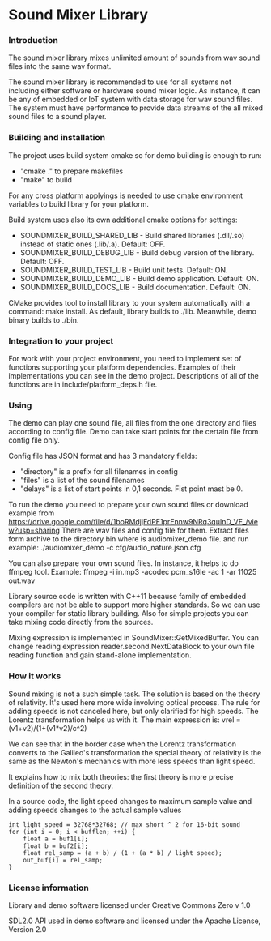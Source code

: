 # Sound Mixer Library

### Introduction

The sound mixer library mixes unlimited amount of sounds from wav sound files
into the same wav format.

The sound mixer library is recommended to use for all systems not including
either software or hardware sound mixer logic. As instance, it can be any
of embedded or IoT system with data storage for wav sound files. The system
must have performance to provide data streams of the all mixed sound files to
a sound player.

### Building and installation

The project uses build system cmake so for demo building is enough to run:
 * "cmake ." to prepare makefiles
 * "make" to build

For any cross platform applyings is needed to use cmake environment variables
to build library for your platform.

Build system uses also its own additional cmake options for settings:
 * SOUNDMIXER_BUILD_SHARED_LIB - Build shared libraries (.dll/.so) instead of 
static ones (.lib/.a). Default: OFF.
 * SOUNDMIXER_BUILD_DEBUG_LIB - Build debug version of the library. 
Default: OFF.
 * SOUNDMIXER_BUILD_TEST_LIB - Build unit tests. Default: ON.
 * SOUNDMIXER_BUILD_DEMO_LIB - Build demo application. Default: ON.
 * SOUNDMIXER_BUILD_DOCS_LIB - Build documentation. Default: ON.

CMake provides tool to install library to your system automatically with 
a command: make install.
As default, library builds to ./lib. Meanwhile, demo binary builds to ./bin.

### Integration to your project
 
For work with your project environment, you need to implement set of 
functions supporting your platform dependencies. 
Examples of their implementations you can see in the demo project.
Descriptions of all of the functions are in include/platform_deps.h file.

### Using
 
The demo can play one sound file, all files from the one directory and
files according to config file. Demo can take start points for the certain
file from config file only.

Config file has JSON format and has 3 mandatory fields:
 * "directory" is a prefix for all filenames in config
 * "files" is a list of the sound filenames
 * "delays" is a list of start points in 0,1 seconds. Fist point mast be 0.

To run the demo you need to prepare your own sound files or download example from
https://drive.google.com/file/d/1boRMdjjFdPF1prEnnw9NRq3quInD_VF_/view?usp=sharing
There are wav files and config file for them.
Extract files form archive to the directory bin where is audiomixer_demo file.
and run example: ./audiomixer_demo -c cfg/audio_nature.json.cfg

You can also prepare your own sound files. In instance, it helps to do ffmpeg tool.
Example: ffmpeg -i in.mp3 -acodec pcm_s16le -ac 1 -ar 11025 out.wav

Library source code is written with C++11 because family of embedded compilers
are not be able to support more higher standards. So we can use your compiler
for static library building. Also for simple projects you can take mixing code 
directly from the sources. 

Mixing expression is implemented in SoundMixer::GetMixedBuffer.
You can change reading expression reader.second.NextDataBlock to your own
file reading function and gain stand-alone implementation.

### How it works

Sound mixing is not a such simple task. The solution is based on the theory 
of relativity. It's used here more wide involving optical process.
The rule for adding speeds is not canceled here, but only clarified for high 
speeds. The Lorentz transformation helps us with it. 
The main expression is: vrel = (v1+v2)/(1+(v1*v2)/c^2)

We can see that in the border case when the Lorentz transformation converts
to the Galileo's transformation the special theory of relativity is the same
as the Newton's mechanics with more less speeds than light speed.

It explains how to mix both theories: the first theory is more precise definition
of the second theory.

In a source code, the light speed changes to maximum sample value and adding 
speeds changes to the actual sample values

    int light speed = 32768*32768; // max short ^ 2 for 16-bit sound
    for (int i = 0; i < bufflen; ++i) {
        float a = buf1[i];
        float b = buf2[i];
        float rel_samp = (a + b) / (1 + (a * b) / light speed);
        out_buf[i] = rel_samp;
    }

### License information

Library and demo software licensed under Creative Commons Zero v 1.0

SDL2.0 API used in demo software and licensed under the Apache License, Version 2.0
